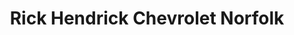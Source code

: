 ---
title: "Rick Hendrick Chevrolet Norfolk"
url: /norfolk/rick-hendrick-chevrolet-norfolk/
shop: car
---